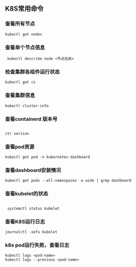 



## K8S常用命令

### 查看所有节点

```
kubectl get nodes

```

### 查看单个节点信息

```
 kubectl describe node <节点名称>

```

### 检查集群各组件运行状态

```
kubectl get cs

```

### 查看集群信息

```
kubectl cluster-info
```

### 查看containerd 版本号

```

ctr version
```


### 查看pod资源

```
kubectl get pod -n kubernetes-dashboard

```

### 查看dashboard安装情况

```
kubectl get pods --all-namespaces -o wide | grep dashboard
```


### 查看kubelet的状态

```

 systemctl status kubelet
```

### 查看K8S运行日志

```
journalctl -xefu kubelet

```



### k8s pod运行失败，查看日志

```
kubectl logs <pod-name>
kubectl logs --previous <pod-name>

```